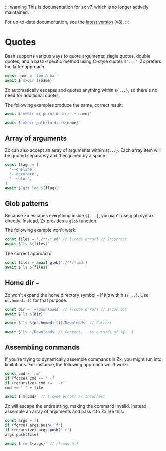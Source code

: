 ::: warning
This is documentation for zx v7, which is no longer actively maintained.

For up-to-date documentation, see the [latest version](/api) (v8).
:::

# Quotes

Bash supports various ways to quote arguments: single quotes, double quotes, and a bash-specific method using C-style
quotes `$'...'`. Zx prefers the latter approach.

```js
const name = 'foo & bar'
await $`mkdir ${name}`
```

Zx automatically escapes and quotes anything within `${...}`, so there's no need for additional quotes.

The following examples produce the same, correct result:

```js
await $`mkdir ${'path/to-dir/' + name}`
```

```js
await $`mkdir path/to-dir/${name}`
```

## Array of arguments

Zx can also accept an array of arguments within `${...}`. Each array item will be quoted separately and then joined by a
space.

```js
const flags = [
  '--oneline',
  '--decorate',
  '--color',
]
await $`git log ${flags}`
```

## Glob patterns

Because Zx escapes everything inside `${...}`, you can't use glob syntax directly. Instead, Zx provides 
a [`glob`](api.md#glob) function.

The following example won't work:

```js
const files = './**/*.md' // [!code error] // Incorrect
await $`ls ${files}`
```

The correct approach:

```js
const files = await glob('./**/*.md')
await $`ls ${files}`
```

## Home dir `~`

Zx won't expand the home directory symbol `~` if it's within `${...}`. Use `os.homedir()` for that purpose.

```js
const dir = `~/Downloads` // [!code error] // Incorrect
await $`ls ${dir}`
```

```js
await $`ls ${os.homedir()}/Downloads` // Correct
```

```js
await $`ls ~/Downloads` // Correct, ~ is outside of ${...}
```

## Assembling commands

If you're trying to dynamically assemble commands in Zx, you might run into limitations. For instance, the following
approach won't work:

```js
const cmd = 'rm'
if (force) cmd += ' -f'
if (recursive) cmd += ' -r'
cmd += ' ' + file

await $`${cmd}` // [!code error] // Incorrect
```

Zx will escape the entire string, making the command invalid. Instead, assemble an array of arguments and pass it to Zx
like this:

```js
const args = []
if (force) args.push('-f')
if (recursive) args.push('-r')
args.push(file)

await $`rm ${args}` // [!code hl]
```
